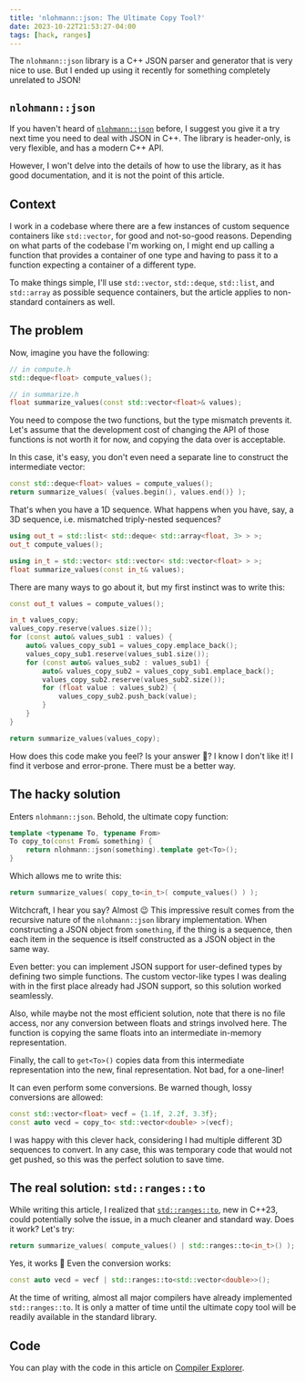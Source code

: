 ```yaml
---
title: 'nlohmann::json: The Ultimate Copy Tool?'
date: 2023-10-22T21:53:27-04:00
tags: [hack, ranges]
---
```


The `nlohmann::json` library is a C++ JSON parser and generator that is very nice to use. But I ended up using it recently for something completely unrelated to JSON!

<!--more-->

## `nlohmann::json`

If you haven't heard of [`nlohmann::json`](https://github.com/nlohmann/json) before, I suggest you give it a try next time you need to deal with JSON in C++. The library is header-only, is very flexible, and has a modern C++ API.

However, I won't delve into the details of how to use the library, as it has good documentation, and it is not the point of this article.

## Context

I work in a codebase where there are a few instances of custom sequence containers like `std::vector`, for good and not-so-good reasons. Depending on what parts of the codebase I'm working on, I might end up calling a function that provides a container of one type and having to pass it to a function expecting a container of a different type.

To make things simple, I'll use `std::vector`, `std::deque`, `std::list`, and `std::array` as possible sequence containers, but the article applies to non-standard containers as well.

## The problem

Now, imagine you have the following:

```cpp
// in compute.h
std::deque<float> compute_values();

// in summarize.h
float summarize_values(const std::vector<float>& values);
```

You need to compose the two functions, but the type mismatch prevents it. Let's assume that the development cost of changing the API of those functions is not worth it for now, and copying the data over is acceptable.

In this case, it's easy, you don't even need a separate line to construct the intermediate vector:

```cpp
const std::deque<float> values = compute_values();
return summarize_values( {values.begin(), values.end()} );
```

That's when you have a 1D sequence. What happens when you have, say, a 3D sequence, i.e. mismatched triply-nested sequences?

```cpp
using out_t = std::list< std::deque< std::array<float, 3> > >;
out_t compute_values();

using in_t = std::vector< std::vector< std::vector<float> > >;
float summarize_values(const in_t& values);
```

There are many ways to go about it, but my first instinct was to write this:

```cpp
const out_t values = compute_values();

in_t values_copy;
values_copy.reserve(values.size());
for (const auto& values_sub1 : values) {
    auto& values_copy_sub1 = values_copy.emplace_back();
    values_copy_sub1.reserve(values_sub1.size());
    for (const auto& values_sub2 : values_sub1) {
        auto& values_copy_sub2 = values_copy_sub1.emplace_back();
        values_copy_sub2.reserve(values_sub2.size());
        for (float value : values_sub2) {
            values_copy_sub2.push_back(value);
        }
    }
}

return summarize_values(values_copy);
```

How does this code make you feel? Is your answer 🤮? I know I don't like it! I find it verbose and error-prone. There must be a better way.

## The hacky solution

Enters `nlohmann::json`. Behold, the ultimate copy function:

```cpp
template <typename To, typename From>
To copy_to(const From& something) {
    return nlohmann::json(something).template get<To>();
}
```

Which allows me to write this:

```cpp
return summarize_values( copy_to<in_t>( compute_values() ) );
```

Witchcraft, I hear you say? Almost 😉 This impressive result comes from the recursive nature of the `nlohmann::json` library implementation. When constructing a JSON object from `something`, if the thing is a sequence, then each item in the sequence is itself constructed as a JSON object in the same way.

Even better: you can implement JSON support for user-defined types by defining two simple functions. The custom vector-like types I was dealing with in the first place already had JSON support, so this solution worked seamlessly.

Also, while maybe not the most efficient solution, note that there is no file access, nor any conversion between floats and strings involved here. The function is copying the same floats into an intermediate in-memory representation.

Finally, the call to `get<To>()` copies data from this intermediate representation into the new, final representation. Not bad, for a one-liner!

It can even perform some conversions. Be warned though, lossy conversions are allowed:

```cpp
const std::vector<float> vecf = {1.1f, 2.2f, 3.3f};
const auto vecd = copy_to< std::vector<double> >(vecf);
```

I was happy with this clever hack, considering I had multiple different 3D sequences to convert. In any case, this was temporary code that would not get pushed, so this was the perfect solution to save time.

## The real solution: `std::ranges::to`

While writing this article, I realized that [`std::ranges::to`](https://www.open-std.org/jtc1/sc22/wg21/docs/papers/2022/p1206r7.pdf), new in C++23, could potentially solve the issue, in a much cleaner and standard way. Does it work? Let's try:

```cpp
return summarize_values( compute_values() | std::ranges::to<in_t>() );
```

Yes, it works 🎉 Even the conversion works:

```cpp
const auto vecd = vecf | std::ranges::to<std::vector<double>>();
```

At the time of writing, almost all major compilers have already implemented `std::ranges::to`. It is only a matter of time until the ultimate copy tool will be readily available in the standard library.

## Code

You can play with the code in this article on [Compiler Explorer](https://godbolt.org/z/W69sjr38h).
